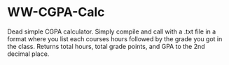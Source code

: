 # WW-CGPA-Calc
 
Dead simple CGPA calculator. Simply compile and call with a .txt file in a format where you list each courses hours followed by the grade you got in the class. Returns total hours, total grade points, and GPA to the 2nd decimal place.
